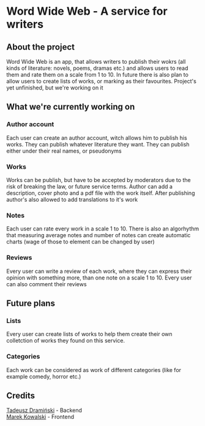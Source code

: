 <h1>Word Wide Web - A service for writers</h1>
<h2>About the project</h2>
<p>Word Wide Web is an app, that allows writers to publish their wokrs (all kinds of literature: novels, poems, dramas etc.) and allows users to read them and rate them on a scale from 1 to 10. In future there is also plan to allow users to create lists of works, or marking as their favourites. Project's yet unfinished, but we're working on it</p>
<h2>What we're currently working on</h2>
<h3>Author account</h3>
<p>Each user can create an author account, witch allows him to publish his works. They can publish whatever literature they want. They can publish either under their real names, or pseudonyms</p>
<h3>Works</h3>
<p>Works can be publish, but have to be accepted by moderators due to the risk of breaking the law, or future service terms. Author can add a description, cover photo and a pdf file with the work itself. After publishing author's also allowed to add translations to it's work</p>
<h3>Notes</h3>
<p>Each user can rate every work in a scale 1 to 10. There is also an algorhythm that measuring average notes and number of notes can create automatic charts (wage of those to element can be changed by user)</p>
<h3>Reviews</h3>
<p>Every user can write a review of each work, where they can express their opinion with something more, than one note on a scale 1 to 10. Every user can also comment their reviews</p>
<h2>Future plans</h2>
<h3>Lists</h3>
<p>Every user can create lists of works to help them create their own colletction of works they found on this service.</p>
<h3>Categories</h3>
<p>Each work can be considered as work of different categories (like for example comedy, horror etc.)</p>
<h2>Credits</h2>
<a href = https://github.com/Tadzix2000>Tadeusz Dramiński</a> - Backend<br />
<a href = https://github.com/Kowalskie789> Marek Kowalski</a> - Frontend

